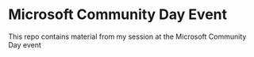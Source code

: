 # Microsoft Community Day Event
This repo contains material from my session at the Microsoft Community Day event
